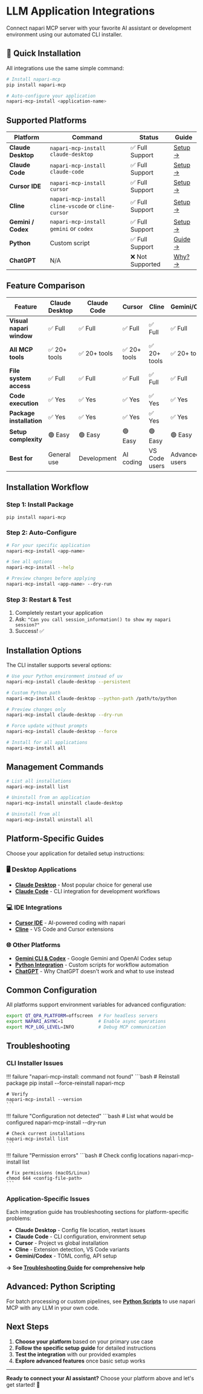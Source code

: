 # LLM Application Integrations

Connect napari MCP server with your favorite AI assistant or development environment using our automated CLI installer.

## 🚀 Quick Installation

All integrations use the same simple command:

```bash
# Install napari-mcp
pip install napari-mcp

# Auto-configure your application
napari-mcp-install <application-name>
```

## Supported Platforms

| Platform | Command | Status | Guide |
|----------|---------|--------|-------|
| **Claude Desktop** | `napari-mcp-install claude-desktop` | ✅ Full Support | [Setup →](claude-desktop.md) |
| **Claude Code** | `napari-mcp-install claude-code` | ✅ Full Support | [Setup →](claude-code.md) |
| **Cursor IDE** | `napari-mcp-install cursor` | ✅ Full Support | [Setup →](cursor.md) |
| **Cline** | `napari-mcp-install cline-vscode` or `cline-cursor` | ✅ Full Support | [Setup →](cline.md) |
| **Gemini / Codex** | `napari-mcp-install gemini` or `codex` | ✅ Full Support | [Setup →](other-llms.md) |
| **Python** | Custom script | ✅ Full Support | [Guide →](python.md) |
| **ChatGPT** | N/A | ❌ Not Supported | [Why? →](chatgpt.md) |

## Feature Comparison

| Feature | Claude Desktop | Claude Code | Cursor | Cline | Gemini/Codex |
|---------|----------------|-------------|--------|-------|--------------|
| **Visual napari window** | ✅ Full | ✅ Full | ✅ Full | ✅ Full | ✅ Full |
| **All MCP tools** | ✅ 20+ tools | ✅ 20+ tools | ✅ 20+ tools | ✅ 20+ tools | ✅ 20+ tools |
| **File system access** | ✅ Full | ✅ Full | ✅ Full | ✅ Full | ✅ Full |
| **Code execution** | ✅ Yes | ✅ Yes | ✅ Yes | ✅ Yes | ✅ Yes |
| **Package installation** | ✅ Yes | ✅ Yes | ✅ Yes | ✅ Yes | ✅ Yes |
| **Setup complexity** | 🟢 Easy | 🟢 Easy | 🟢 Easy | 🟢 Easy | 🟢 Easy |
| **Best for** | General use | Development | AI coding | VS Code users | Advanced users |

## Installation Workflow

### Step 1: Install Package

```bash
pip install napari-mcp
```

### Step 2: Auto-Configure

```bash
# For your specific application
napari-mcp-install <app-name>

# See all options
napari-mcp-install --help

# Preview changes before applying
napari-mcp-install <app-name> --dry-run
```

### Step 3: Restart & Test

1. Completely restart your application
2. Ask: `"Can you call session_information() to show my napari session?"`
3. Success! ✅

## Installation Options

The CLI installer supports several options:

```bash
# Use your Python environment instead of uv
napari-mcp-install claude-desktop --persistent

# Custom Python path
napari-mcp-install claude-desktop --python-path /path/to/python

# Preview changes only
napari-mcp-install claude-desktop --dry-run

# Force update without prompts
napari-mcp-install claude-desktop --force

# Install for all applications
napari-mcp-install all
```

## Management Commands

```bash
# List all installations
napari-mcp-install list

# Uninstall from an application
napari-mcp-install uninstall claude-desktop

# Uninstall from all
napari-mcp-install uninstall all
```

## Platform-Specific Guides

Choose your application for detailed setup instructions:

### 🖥️ Desktop Applications

- **[Claude Desktop](claude-desktop.md)** - Most popular choice for general use
- **[Claude Code](claude-code.md)** - CLI integration for development workflows

### 💻 IDE Integrations

- **[Cursor IDE](cursor.md)** - AI-powered coding with napari
- **[Cline](cline.md)** - VS Code and Cursor extensions

### 🌐 Other Platforms

- **[Gemini CLI & Codex](other-llms.md)** - Google Gemini and OpenAI Codex setup
- **[Python Integration](python.md)** - Custom scripts for workflow automation
- **[ChatGPT](chatgpt.md)** - Why ChatGPT doesn't work and what to use instead

## Common Configuration

All platforms support environment variables for advanced configuration:

```bash
export QT_QPA_PLATFORM=offscreen  # For headless servers
export NAPARI_ASYNC=1             # Enable async operations
export MCP_LOG_LEVEL=INFO         # Debug MCP communication
```

## Troubleshooting

### CLI Installer Issues

!!! failure "napari-mcp-install: command not found"
    ```bash
    # Reinstall package
    pip install --force-reinstall napari-mcp

    # Verify
    napari-mcp-install --version
    ```

!!! failure "Configuration not detected"
    ```bash
    # List what would be configured
    napari-mcp-install <app> --dry-run

    # Check current installations
    napari-mcp-install list
    ```

!!! failure "Permission errors"
    ```bash
    # Check config locations
    napari-mcp-install list

    # Fix permissions (macOS/Linux)
    chmod 644 <config-file-path>
    ```

### Application-Specific Issues

Each integration guide has troubleshooting sections for platform-specific problems:

- **Claude Desktop** - Config file location, restart issues
- **Claude Code** - CLI configuration, environment setup
- **Cursor** - Project vs global installation
- **Cline** - Extension detection, VS Code variants
- **Gemini/Codex** - TOML config, API setup

**→ See [Troubleshooting Guide](../guides/troubleshooting.md) for comprehensive help**

## Advanced: Python Scripting

For batch processing or custom pipelines, see **[Python Scripts](python.md)** to use napari MCP with any LLM in your own code.

## Next Steps

1. **Choose your platform** based on your primary use case
2. **Follow the specific setup guide** for detailed instructions
3. **Test the integration** with our provided examples
4. **Explore advanced features** once basic setup works

---

**Ready to connect your AI assistant?** Choose your platform above and let's get started! 🚀
